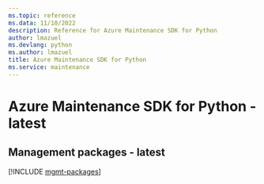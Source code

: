 ```yaml
---
ms.topic: reference
ms.data: 11/10/2022
description: Reference for Azure Maintenance SDK for Python
author: lmazuel
ms.devlang: python
ms.author: lmazuel
title: Azure Maintenance SDK for Python
ms.service: maintenance
---
```

# Azure Maintenance SDK for Python - latest

## Management packages - latest
[!INCLUDE [mgmt-packages](maintenance-mgmt-index.md)]